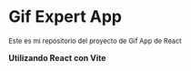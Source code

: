# Gif Expert App

<sub>Este es mi repositorio del proyecto de Gif App de React</sub>

**Utilizando React con Vite**
